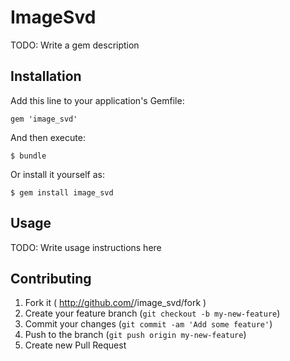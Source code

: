 # ImageSvd

TODO: Write a gem description

## Installation

Add this line to your application's Gemfile:

    gem 'image_svd'

And then execute:

    $ bundle

Or install it yourself as:

    $ gem install image_svd

## Usage

TODO: Write usage instructions here

## Contributing

1. Fork it ( http://github.com/<my-github-username>/image_svd/fork )
2. Create your feature branch (`git checkout -b my-new-feature`)
3. Commit your changes (`git commit -am 'Add some feature'`)
4. Push to the branch (`git push origin my-new-feature`)
5. Create new Pull Request
